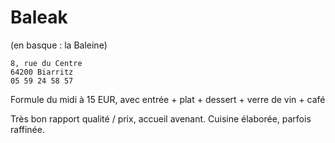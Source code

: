 # Baleak

(en basque : la Baleine)

    8, rue du Centre
    64200 Biarritz
    05 59 24 58 57

Formule du midi à 15 EUR, avec entrée + plat + dessert + verre de vin + café

Très bon rapport qualité / prix, accueil avenant. Cuisine élaborée, parfois raffinée.
